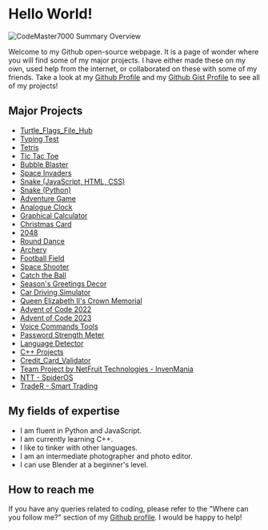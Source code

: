 # Hello World!

![CodeMaster7000 Summary Overview](https://cr-ss-service.azurewebsites.net/api/ScreenShot?widget=summary&username=CodeMaster7000)

Welcome to my Github open-source webpage. It is a page of wonder where you will find some of my major projects. I have either made these on my own, used help from the internet, or collaborated on these with some of my friends. Take a look at my [Github Profile](https://github.com/CodeMaster7000) and my [Github Gist Profile](https://gist.github.com/CodeMaster7000) to see all of my projects!

## Major Projects
- [Turtle_Flags_File_Hub](https://github.com/CodeMaster7000/Turtle_Flags_File_Hub)
- [Typing Test](https://github.com/CodeMaster7000/Typing-Test)
- [Tetris](https://github.com/CodeMaster7000/Tetris)
- [Tic Tac Toe](https://github.com/CodeMaster7000/Tic-Tac-Toe)
- [Bubble Blaster](https://github.com/CodeMaster7000/Bubble-Blaster)
- [Space Invaders](https://github.com/CodeMaster7000/Pygame-Space-Invaders)
- [Snake (JavaScript, HTML, CSS)](https://github.com/CodeMaster7000/Snake)
- [Snake (Python)](https://github.com/CodeMaster7000/Turtle_Snake_Game)
- [Adventure Game](https://github.com/CodeMaster7000/Adventure-Game)
- [Analogue Clock](https://github.com/CodeMaster7000/Analogue-Clock)
- [Graphical Calculator](https://github.com/CodeMaster7000/Graphical-Calculator)
- [Christmas Card](https://github.com/CodeMaster7000/Merry-Christmas)
- [2048](https://github.com/CodeMaster7000/2048)
- [Round Dance](https://github.com/CodeMaster7000/Turtle-Graphic-Round-Dance)
- [Archery](https://github.com/CodeMaster7000/Archery)
- [Football Field](https://github.com/CodeMaster7000/Football-Field)
- [Space Shooter](https://github.com/CodeMaster7000/Space-Shooter-Game)
- [Catch the Ball](https://github.com/CodeMaster7000/Catch-the-Ball-HTML-CSS-JS)
- [Season's Greetings Decor](https://github.com/CodeMaster7000/Seasons-Greetings-Decor)
- [Car Driving Simulator](https://github.com/CodeMaster7000/Car-Driving-Simulator)
- [Queen Elizabeth II's Crown Memorial](https://github.com/CodeMaster7000/Queen-Elizabeth-II-Crown-Memorial)
- [Advent of Code 2022](https://github.com/CodeMaster7000/Advent-of-Code-2022)
- [Advent of Code 2023](https://github.com/CodeMaster7000/Advent_of_Code_2023_Solutions)
- [Voice Commands Tools](https://github.com/CodeMaster7000/Voice-Commands-Tools)
- [Password Strength Meter](https://github.com/CodeMaster7000/Password-Strength-Meter)
- [Language Detector](https://github.com/CodeMaster7000/Language-Detector)
- [C++ Projects](https://github.com/CodeMaster7000/CPP-Projects)
- [Credit_Card_Validator](https://github.com/CodeMaster7000/Credit_Card_Validator)
- [Team Project by NetFruit Technologies - InvenMania](https://github.com/NetFruit-Technologies/InvenMania)
- [NTT - SpiderOS](https://github.com/NTT-Companies-Group/SpiderOS)
- [TradeR - Smart Trading](https://github.com/CodeMaster7000/TradeR)

## My fields of expertise

- I am fluent in Python and JavaScript.
- I am currently learning C++.
- I like to tinker with other languages.
- I am an intermediate photographer and photo editor.
- I can use Blender at a beginner's level.

## How to reach me

If you have any queries related to coding, please refer to the "Where can you follow me?" section of my [Github profile](https://github.com/CodeMaster7000). I would be happy to help!
